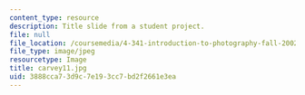 ```yaml
---
content_type: resource
description: Title slide from a student project.
file: null
file_location: /coursemedia/4-341-introduction-to-photography-fall-2002/3888cca73d9c7e193cc7bd2f2661e3ea_carvey11.jpg
file_type: image/jpeg
resourcetype: Image
title: carvey11.jpg
uid: 3888cca7-3d9c-7e19-3cc7-bd2f2661e3ea
---
```


